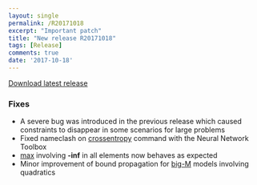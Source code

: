 ```yaml
---
layout: single
permalink: /R20171018
excerpt: "Important patch"
title: "New release R20171018"
tags: [Release]
comments: true
date: '2017-10-18'
---
```



[Download latest release](/download)

### Fixes

* A severe bug was introduced in the previous release which caused constraints to disappear in some scenarios for large problems
* Fixed nameclash on [crossentropy](/command/crossentropy) command with the Neural Network Toolbox
* [max](/command/max) involving **-inf** in all elements now behaves as expected
* Minor improvement of bound propagation for [big-M](/tutorial/bigmandconvexhulls) models involving quadratics






